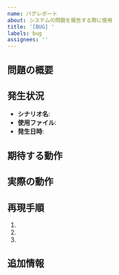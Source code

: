 ```yaml
---
name: バグレポート
about: システムの問題を報告する際に使用
title: '[BUG] '
labels: bug
assignees: ''
---
```


## 問題の概要
<!-- 何が起こっているかを簡潔に説明してください -->

## 発生状況
- **シナリオ名**: 
- **使用ファイル**: 
- **発生日時**: 

## 期待する動作
<!-- 本来はどうなるべきかを説明してください -->

## 実際の動作
<!-- 実際に何が起こったかを説明してください -->

## 再現手順
1. 
2. 
3. 

## 追加情報
<!-- スクリーンショットや補足情報があれば記載してください -->
